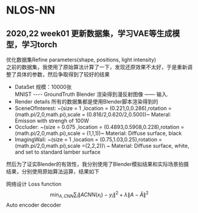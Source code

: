 # NLOS-NN
## 2020,22 week01 更新数据集，学习VAE等生成模型，学习torch
优化数据集Refine parameters(shape, positions, light intensity)  
之前的数据集，我使用了原始算法计算了一下，发现还原效果不太好，于是重新调整了具体的参数，然后争取得到了较好的结果  
+ DataSet 
	规模：10000张  
	MNIST ---- GroundTruth
	Blender 渲染得到漫反射图像 —— 输入.   
+ Render details
所有的数据集都是使用Blender脚本渲染得到的
+ SceneOfInterest: 
~(size = 1 ,location = (0.221,0,0.286),rotation = (math.pi/2,0,math.pi),scale = (0.816/2,0.620/2,0.500))~
Materal: Emisson with strengh of 100W
+ Occluder: 
~(size = 0.075 ,location = (0.4893,0.5908,0.228),rotation = (math.pi/2,0,math.pi),scale = (1,1,1))~
Material: Diffuse surface, black
+ ImagingWall:
~(size = 1 ,location = (0.75,1.03,0.25),rotation = (math.pi/2,0,math.pi),scale =(2,2,2))\ ~
Material: Diffuse surface, white, and set to standard lamber surface

然后为了证实Blender的有效性，我分别使用了Blender模拟结果和实际场景拍摄结果，分别使用原始算法运算，结果如下

网络设计
Loss function 
$$ \min_{A, CNN} \sum_i \| A CNN(x_i) - y_i \|^2 + \lambda \| A - \hat{A} \|^2$$
Auto encoder decoder 
